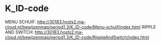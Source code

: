 # K_ID-code
MENU SCHUIF: http://30183.hosts2.ma-cloud.nl/bewijzenmap/period1.3/K_ID-code/Menu-schuif/index.html
RIPPLE AND SWITCH: http://30183.hosts2.ma-cloud.nl/bewijzenmap/period1.3/K_ID-code/RippleAndSwitch/index.html
